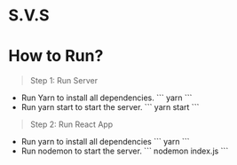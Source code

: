 # S.V.S

# How to Run?

> Step 1: Run Server 
<ul>
    <li> Run Yarn to install all dependencies. 
    ```
    yarn
    ``` 
    </li>
    <li> Run yarn start to start the server.
    ```
    yarn start
    ```
    </li>
</ul>

> Step 2: Run React App
<ul>
    <li> Run yarn to install all dependencies
    ```
    yarn
    ```
    </li>
    <li> Run nodemon to start the server.
    ```
    nodemon index.js
    ```
    </li>
</ul>